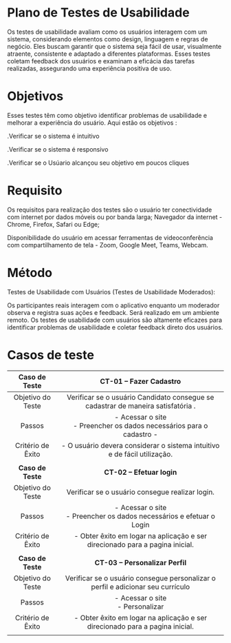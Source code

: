 # Plano de Testes de Usabilidade

Os testes de usabilidade avaliam como os usuários interagem com um sistema, considerando elementos como design, linguagem e regras de negócio. Eles buscam garantir que o sistema seja fácil de usar, visualmente atraente, consistente e adaptado a diferentes plataformas. Esses testes coletam feedback dos usuários e examinam a eficácia das tarefas realizadas, assegurando uma experiência positiva de uso.

# Objetivos

Esses testes têm como objetivo identificar problemas de usabilidade e melhorar a experiência do usuário. Aqui estão os objetivos :

.Verificar se o sistema é intuitivo

.Verificar se o sistema é responsivo

.Verificar se o Usúario alcançou seu objetivo em poucos cliques


# Requisito 

Os requisitos para realização dos testes são o usuário ter conectividade com internet por dados móveis ou por banda larga; Navegador da internet - Chrome, Firefox, Safari ou Edge; 

Disponibilidade do usuário em acessar ferramentas de videoconferência com compartilhamento de tela - Zoom, Google Meet, Teams, Webcam.

# Método 

Testes de Usabilidade com Usuários (Testes de Usabilidade Moderados):

Os participantes reais interagem com o aplicativo enquanto um moderador observa e registra suas ações e feedback. Será realizado em um ambiente remoto. Os testes de usabilidade com usuários são altamente eficazes para identificar problemas de usabilidade e coletar feedback direto dos usuários.

# Casos de teste


| **Caso de Teste** 	| **CT-01 – Fazer Cadastro** 	|
|:---:	|:---:	|
|	Objetivo do Teste 	| Verificar se o  usuário Candidato consegue se cadastrar de maneira satisfatória . |
| Passos 	| - Acessar o site <br> - Preencher os dados necessários para o cadastro  -<br>  |
|Critério de Êxito | - O usuário devera considerar o sistema intuitivo e de fácil utilização. |
|  	|  	|
| **Caso de Teste** 	| **CT-02 – Efetuar login**	|
| Objetivo do Teste 	| Verificar se o usuário consegue realizar login. |
| Passos 	| - Acessar o site <br> - Preencher os dados necessários e efetuar o Login |
|Critério de Êxito | - Obter êxito em logar na aplicação e ser direcionado para a pagina inicial. |
|  	|  	|
| **Caso de Teste** 	| **CT-03 – Personalizar Perfil**	|
| Objetivo do Teste 	| Verificar se o usuário consegue personalizar o perfil e adicionar seu currículo |
| Passos 	| - Acessar o site <br> - Personalizar  |
|Critério de Êxito | - Obter êxito em logar na aplicação e ser direcionado para a pagina inicial. |
|  	|  	|







